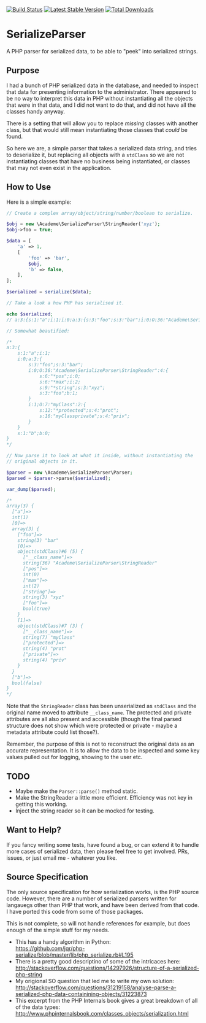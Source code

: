 [![Build Status](https://travis-ci.org/academe/SerializeParser.png?branch=master)](https://travis-ci.org/academe/SerializeParser)
[![Latest Stable Version](https://poser.pugx.org/academe/SerializeParser/version.png)](https://packagist.org/packages/academe/SerializeParser)
[![Total Downloads](https://poser.pugx.org/academe/SerializeParser/d/total.png)](https://packagist.org/packages/academe/SerializeParser)

# SerializeParser

A PHP parser for serialized data, to be able to "peek" into serialized strings.

## Purpose

I had a bunch of PHP serialized data in the database, and needed to inspect
that data for presenting information to the administrator. There appeared to be
no way to interpret this data in PHP without instantiating all the objects that
were in that data, and I did not want to do that, and did not have all the
classes handy anyway.

There is a setting that will allow you to replace *missing* classes with another
class, but that would still mean instantiating those classes that *could* be found.

So here we are, a simple parser that takes a serialized data string, and tries
to deserialize it, but replacing all objects with a `stdClass` so we are not
instantiating classes that have no business being instantiated, or classes that
may not even exist in the application.

## How to Use

Here is a simple example:

```php
// Create a complex array/object/string/number/boolean to serialize.

$obj = new \Academe\SerializeParser\StringReader('xyz');
$obj->foo = true;

$data = [
    'a' => 1,
    [
        'foo' => 'bar',
        $obj,
        'b' => false,
    ],
];

$serialized = serialize($data);

// Take a look a how PHP has serialised it.

echo $serialized;
// a:3:{s:1:"a";i:1;i:0;a:3:{s:3:"foo";s:3:"bar";i:0;O:36:"Academe\SerializeParser\StringReader":4:{s:6:"*pos";i:0;s:6:"*max";i:2;s:9:"*string";s:3:"xyz";s:3:"foo";b:1;}i:1;O:7:"myClass":2:{s:12:"*protected";s:4:"prot";s:16:"myClassprivate";s:4:"priv";}}s:1:"b";b:0;}

// Somewhat beautified:

/*
a:3:{
    s:1:"a";i:1;
    i:0;a:3:{
        s:3:"foo";s:3:"bar";
        i:0;O:36:"Academe\SerializeParser\StringReader":4:{
            s:6:"*pos";i:0;
            s:6:"*max";i:2;
            s:9:"*string";s:3:"xyz";
            s:3:"foo";b:1;
        }
        i:1;O:7:"myClass":2:{
            s:12:"*protected";s:4:"prot";
            s:16:"myClassprivate";s:4:"priv";
        }
    }
    s:1:"b";b:0;
}
*/

// Now parse it to look at what it inside, without instantiating the
// original objects in it.

$parser = new \Academe\SerializeParser\Parser;
$parsed = $parser->parse($serialized);

var_dump($parsed);

/*
array(3) {
  ["a"]=>
  int(1)
  [0]=>
  array(3) {
    ["foo"]=>
    string(3) "bar"
    [0]=>
    object(stdClass)#6 (5) {
      ["__class_name"]=>
      string(36) "Academe\SerializeParser\StringReader"
      ["pos"]=>
      int(0)
      ["max"]=>
      int(2)
      ["string"]=>
      string(3) "xyz"
      ["foo"]=>
      bool(true)
    }
    [1]=>
    object(stdClass)#7 (3) {
      ["__class_name"]=>
      string(7) "myClass"
      ["protected"]=>
      string(4) "prot"
      ["private"]=>
      string(4) "priv"
    }
  }
  ["b"]=>
  bool(false)
}
*/
```

Note that the `StringReader` class has been unserialized as `stdClass` and the original
name moved to attribute `__class_name`. The protected and private attributes are all
also present and accessible (though the final parsed structure does not show which were
protected or private - maybe a metadata attribute could list those?).

Remember, the purpose of this is not to reconstruct the original data as an accurate
representation. It is to allow the data to be inspected and some key values pulled out
for logging, showing to the user etc.

## TODO

* Maybe make the `Parser::parse()` method static.
* Make the StringReader a little more efficient. Efficiency was not key in getting this working.
* Inject the string reader so it can be mocked for testing.

## Want to Help?

If you fancy writing some tests, have found a bug, or can extend it to handle more
cases of serialized data, then please feel free to get involved. PRs, issues, or just
email me - whatever you like.

## Source Specification

The only source specification for how serialization works, is the PHP source code.
However, there are a number of serialized parsers written for langauegs other than
PHP that work, and have been derived from that code. I have ported this code from
some of those packages.

This is not complete, so will not handle references for example, but does enough of
the simple stuff for my needs.

* This has a handy algorithm in Python:  
  https://github.com/jqr/php-serialize/blob/master/lib/php_serialize.rb#L195
* There is a pretty good descriptino of some of the intricaces here:  
  http://stackoverflow.com/questions/14297926/structure-of-a-serialized-php-string
* My origional SO question that led me to write my own solution:  
  http://stackoverflow.com/questions/31219158/analyse-parse-a-serialized-php-data-containining-objects/31223873
* This excerpt from the PHP Internals book gives a great breakdown of all of the data types:  
  http://www.phpinternalsbook.com/classes_objects/serialization.html

